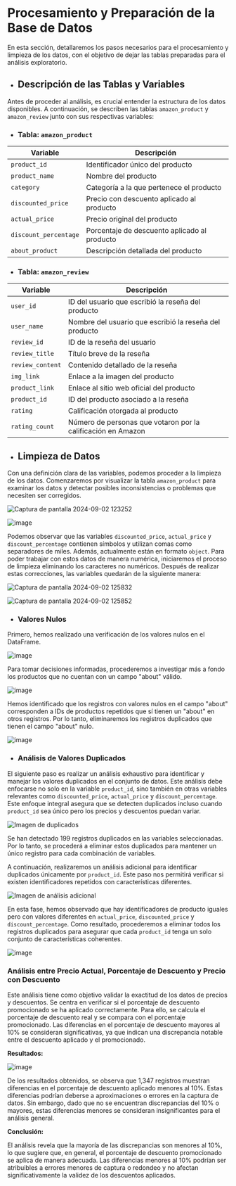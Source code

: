 # Procesamiento y Preparación de la Base de Datos

En esta sección, detallaremos los pasos necesarios para el procesamiento y limpieza de los datos, con el objetivo de dejar las tablas preparadas para el análisis exploratorio.

* ## Descripción de las Tablas y Variables

Antes de proceder al análisis, es crucial entender la estructura de los datos disponibles. A continuación, se describen las tablas `amazon_product` y `amazon_review` junto con sus respectivas variables:

* ### Tabla: `amazon_product`

| **Variable**           | **Descripción**                               |
|------------------------|-----------------------------------------------|
| `product_id`           | Identificador único del producto              |
| `product_name`         | Nombre del producto                           |
| `category`             | Categoría a la que pertenece el producto      |
| `discounted_price`     | Precio con descuento aplicado al producto     |
| `actual_price`         | Precio original del producto                  |
| `discount_percentage`  | Porcentaje de descuento aplicado al producto  |
| `about_product`        | Descripción detallada del producto            |

* ### Tabla: `amazon_review`

| **Variable**           | **Descripción**                                               |
|------------------------|---------------------------------------------------------------|
| `user_id`              | ID del usuario que escribió la reseña del producto            |
| `user_name`            | Nombre del usuario que escribió la reseña del producto        |
| `review_id`            | ID de la reseña del usuario                                   |
| `review_title`         | Título breve de la reseña                                     |
| `review_content`       | Contenido detallado de la reseña                              |
| `img_link`             | Enlace a la imagen del producto                               |
| `product_link`         | Enlace al sitio web oficial del producto                      |
| `product_id`           | ID del producto asociado a la reseña                          |
| `rating`               | Calificación otorgada al producto                             |
| `rating_count`         | Número de personas que votaron por la calificación en Amazon  |


* ## Limpieza de Datos

Con una definición clara de las variables, podemos proceder a la limpieza de los datos. Comenzaremos por visualizar la tabla `amazon_product` para examinar los datos y detectar posibles inconsistencias o problemas que necesiten ser corregidos.

![Captura de pantalla 2024-09-02 123252](https://github.com/user-attachments/assets/99e59b61-99db-4b58-a257-9d1aa14448db)


![image](https://github.com/user-attachments/assets/123bce58-fb64-4e8a-90e3-a7209d6116c7)


Podemos observar que las variables `discounted_price`, `actual_price` y `discount_percentage` contienen símbolos y utilizan comas como separadores de miles. Además, actualmente están en formato `object`. Para poder trabajar con estos datos de manera numérica, iniciaremos el proceso de limpieza eliminando los caracteres no numéricos. Después de realizar estas correcciones, las variables quedarán de la siguiente manera:

![Captura de pantalla 2024-09-02 125832](https://github.com/user-attachments/assets/51ae2765-0e54-4eb0-b5f6-86244ca6d63a)

![Captura de pantalla 2024-09-02 125852](https://github.com/user-attachments/assets/dbdd540c-7466-43cf-a679-bd481195058e)


* ### Valores Nulos

Primero, hemos realizado una verificación de los valores nulos en el DataFrame.

![image](https://github.com/user-attachments/assets/c1ad5f73-a9c8-42e3-8754-05aa5ab32034)

Para tomar decisiones informadas, procederemos a investigar más a fondo los productos que no cuentan con un campo "about" válido.

![image](https://github.com/user-attachments/assets/689fa18c-c678-41af-9c1c-dd69ded3a322)

Hemos identificado que los registros con valores nulos en el campo "about" corresponden a IDs de productos repetidos que sí tienen un "about" en otros registros. Por lo tanto, eliminaremos los registros duplicados que tienen el campo "about" nulo.

![image](https://github.com/user-attachments/assets/5c000cf1-5d7c-4a35-bb66-27c5a4bc9b8c)


* ### Análisis de Valores Duplicados

El siguiente paso es realizar un análisis exhaustivo para identificar y manejar los valores duplicados en el conjunto de datos. Este análisis debe enfocarse no solo en la variable `product_id`, sino también en otras variables relevantes como `discounted_price`, `actual_price` y `discount_percentage`. Este enfoque integral asegura que se detecten duplicados incluso cuando `product_id` sea único pero los precios y descuentos puedan variar.

![Imagen de duplicados](https://github.com/user-attachments/assets/e4e937d9-5e53-46aa-91fe-368439eea384)

Se han detectado 199 registros duplicados en las variables seleccionadas. Por lo tanto, se procederá a eliminar estos duplicados para mantener un único registro para cada combinación de variables.

A continuación, realizaremos un análisis adicional para identificar duplicados únicamente por `product_id`. Este paso nos permitirá verificar si existen identificadores repetidos con características diferentes.

![Imagen de análisis adicional](https://github.com/user-attachments/assets/be3ab8a5-9303-47cb-bc4b-6a5d348f4756)

En esta fase, hemos observado que hay identificadores de producto iguales pero con valores diferentes en `actual_price`, `discounted_price` y `discount_percentage`. Como resultado, procederemos a eliminar todos los registros duplicados para asegurar que cada `product_id` tenga un solo conjunto de características coherentes.


![image](https://github.com/user-attachments/assets/56e3d960-3802-4513-b544-ead1ab404340)


### Análisis entre Precio Actual, Porcentaje de Descuento y Precio con Descuento

Este análisis tiene como objetivo validar la exactitud de los datos de precios y descuentos. Se centra en verificar si el porcentaje de descuento promocionado se ha aplicado correctamente. Para ello, se calcula el porcentaje de descuento real y se compara con el porcentaje promocionado. Las diferencias en el porcentaje de descuento mayores al 10% se consideran significativas, ya que indican una discrepancia notable entre el descuento aplicado y el promocionado.

**Resultados:**

![image](https://github.com/user-attachments/assets/10d14941-9326-4147-a256-45ed6dc3337a)

De los resultados obtenidos, se observa que 1,347 registros muestran diferencias en el porcentaje de descuento aplicado menores al 10%. Estas diferencias podrían deberse a aproximaciones o errores en la captura de datos. Sin embargo, dado que no se encuentran discrepancias del 10% o mayores, estas diferencias menores se consideran insignificantes para el análisis general.

**Conclusión:**

El análisis revela que la mayoría de las discrepancias son menores al 10%, lo que sugiere que, en general, el porcentaje de descuento promocionado se aplica de manera adecuada. Las diferencias menores al 10% podrían ser atribuibles a errores menores de captura o redondeo y no afectan significativamente la validez de los descuentos aplicados.



